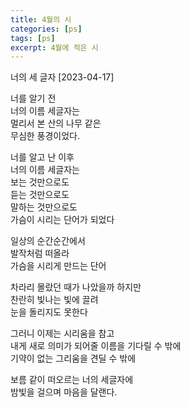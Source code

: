 ```yaml
---
title: 4월의 시
categories: [ps]
tags: [ps]
excerpt: 4월에 적은 시
---
```


너의 세 글자 [2023-04-17]  

너를 알기 전  
너의 이름 세글자는  
멀리서 본 산의 나무 같은  
무심한 풍경이었다.  

너를 알고 난 이후  
너의 이름 세글자는  
보는 것만으로도  
듣는 것만으로도  
말하는 것만으로도  
가슴이 시리는 단어가 되었다  

일상의 순간순간에서  
발작처럼 떠올라  
가슴을 시리게 만드는 단어  

차라리 몰랐던 때가 나았을까 하지만  
찬란히 빛나는 빛에 끌려  
눈을 돌리지도 못한다  

그러니 이제는 시리움을 참고  
내게 새로 의미가 되어줄 이름을 기다릴 수 밖에  
기약이 없는 그리움을 견딜 수 밖에  

보름 같이 떠오르는 너의 세글자에  
밤빛을 걸으며 마음을 달랜다.  
